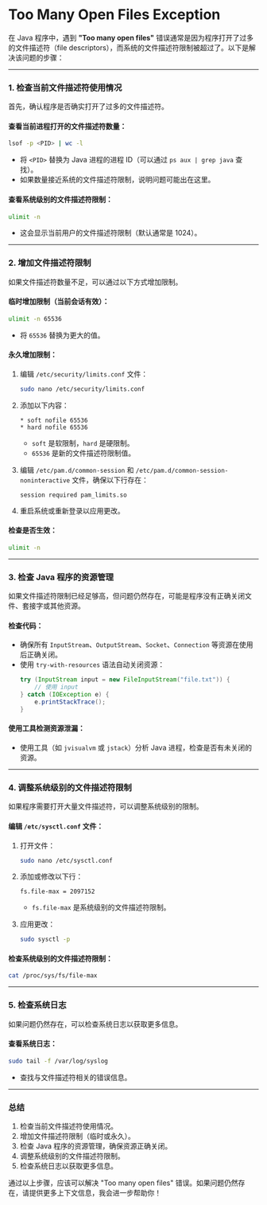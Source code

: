 Too Many Open Files Exception
=

在 Java 程序中，遇到 **"Too many open files"** 错误通常是因为程序打开了过多的文件描述符（file descriptors），而系统的文件描述符限制被超过了。以下是解决该问题的步骤：

---

### **1. 检查当前文件描述符使用情况**
首先，确认程序是否确实打开了过多的文件描述符。

#### **查看当前进程打开的文件描述符数量**：
```bash
lsof -p <PID> | wc -l
```
- 将 `<PID>` 替换为 Java 进程的进程 ID（可以通过 `ps aux | grep java` 查找）。
- 如果数量接近系统的文件描述符限制，说明问题可能出在这里。

#### **查看系统级别的文件描述符限制**：
```bash
ulimit -n
```
- 这会显示当前用户的文件描述符限制（默认通常是 1024）。

---

### **2. 增加文件描述符限制**
如果文件描述符数量不足，可以通过以下方式增加限制。

#### **临时增加限制（当前会话有效）**：
```bash
ulimit -n 65536
```
- 将 `65536` 替换为更大的值。

#### **永久增加限制**：
1. 编辑 `/etc/security/limits.conf` 文件：
   ```bash
   sudo nano /etc/security/limits.conf
   ```
2. 添加以下内容：
   ```
   * soft nofile 65536
   * hard nofile 65536
   ```
    - `soft` 是软限制，`hard` 是硬限制。
    - `65536` 是新的文件描述符限制值。

3. 编辑 `/etc/pam.d/common-session` 和 `/etc/pam.d/common-session-noninteractive` 文件，确保以下行存在：
   ```
   session required pam_limits.so
   ```

4. 重启系统或重新登录以应用更改。

#### **检查是否生效**：
```bash
ulimit -n
```

---

### **3. 检查 Java 程序的资源管理**
如果文件描述符限制已经足够高，但问题仍然存在，可能是程序没有正确关闭文件、套接字或其他资源。

#### **检查代码**：
- 确保所有 `InputStream`、`OutputStream`、`Socket`、`Connection` 等资源在使用后正确关闭。
- 使用 `try-with-resources` 语法自动关闭资源：
  ```java
  try (InputStream input = new FileInputStream("file.txt")) {
      // 使用 input
  } catch (IOException e) {
      e.printStackTrace();
  }
  ```

#### **使用工具检测资源泄漏**：
- 使用工具（如 `jvisualvm` 或 `jstack`）分析 Java 进程，检查是否有未关闭的资源。

---

### **4. 调整系统级别的文件描述符限制**
如果程序需要打开大量文件描述符，可以调整系统级别的限制。

#### **编辑 `/etc/sysctl.conf` 文件**：
1. 打开文件：
   ```bash
   sudo nano /etc/sysctl.conf
   ```
2. 添加或修改以下行：
   ```
   fs.file-max = 2097152
   ```
    - `fs.file-max` 是系统级别的文件描述符限制。

3. 应用更改：
   ```bash
   sudo sysctl -p
   ```

#### **检查系统级别的文件描述符限制**：
```bash
cat /proc/sys/fs/file-max
```

---

### **5. 检查系统日志**
如果问题仍然存在，可以检查系统日志以获取更多信息。

#### **查看系统日志**：
```bash
sudo tail -f /var/log/syslog
```
- 查找与文件描述符相关的错误信息。

---

### **总结**
1. 检查当前文件描述符使用情况。
2. 增加文件描述符限制（临时或永久）。
3. 检查 Java 程序的资源管理，确保资源正确关闭。
4. 调整系统级别的文件描述符限制。
5. 检查系统日志以获取更多信息。

通过以上步骤，应该可以解决 "Too many open files" 错误。如果问题仍然存在，请提供更多上下文信息，我会进一步帮助你！
